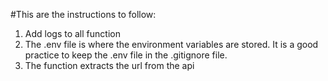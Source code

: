 #This are the instructions to follow:

1. Add logs to all function
2. The .env file is where the environment variables are stored. It is a good practice to keep the .env file in the .gitignore file.
3. The function extracts the url from the api
